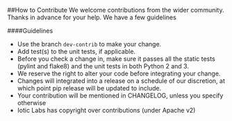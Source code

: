 ##How to Contribute
We welcome contributions from the wider community.  Thanks in advance for your help.  We have a few guidelines

####Guidelines

- Use the branch `dev-contrib` to make your change.
- Add test(s) to the unit tests, if applicable.
- Before you check a change in, make sure it passes all the static tests (pylint and flake8) and the unit tests in both Python 2 and 3.
- We reserve the right to alter your code before integrating your change.
- Changes will integrated into a release on a schedule of our discretion, at which point pip release will be updated to include.
- Your contribution will be mentioned in CHANGELOG, unless you specify otherwise
- Iotic Labs has copyright over contributions (under Apache v2)
